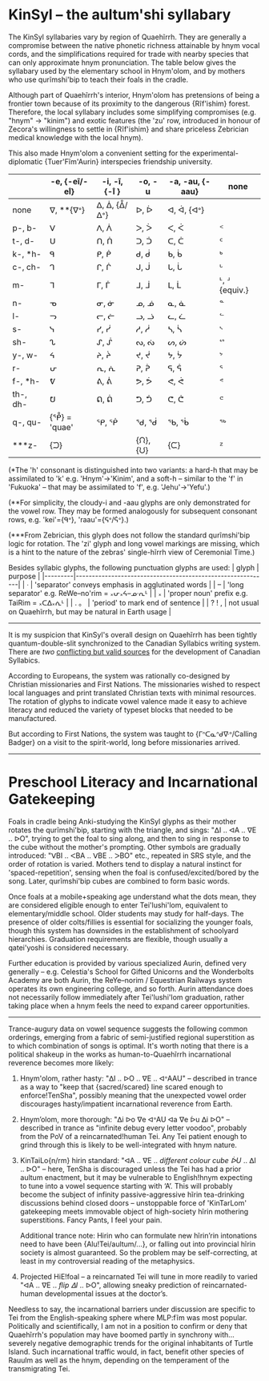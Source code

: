 KinSyl &ndash; the aultum'shi syllabary
======

The KinSyl syllabaries vary by region of Quaehĩrrh. They are generally
a compromise between the native phonetic richness attainable by hnym
vocal cords, and the simplifications required for trade with nearby
species that can only approximate hnym pronunciation. The table below
gives the syllabary used by the elementary school in Hnym'olom, and by
mothers who use qurĩmshi'bip to teach their foals in the cradle.

Although part of Quaehĩrrh's interior, Hnym'olom has pretensions of
being a frontier town because of its proximity to the dangerous
{Rĩf'ishim} forest. Therefore, the local syllabary includes some
simplifying compromises (e.g. "hnym" -> "kinim") and exotic features
(the 'zu' row, introduced in honour of Zecora's willingness to settle
in {Rĩf'ishim} and share priceless Zebrician medical knowledge with
the local hnym).

This also made Hnym'olom a convenient setting for the
experimental-diplomatic {Tuer'Fĩm'Aurin} interspecies friendship
university.

|          | -e, {-eĩ/-eı̊} | -i, -ĩ, {-ı̊ } | -o, -u | -a, -au, {-aau} | none |
|----------|---------------|---------------|--------|-----------------|------|
| none     | ᐁ, \*\*{ᐁᐤ}   | ᐃ, ᐄ, {ᐂ/ᐃᐤ}  | ᐅ, ᐆ   | ᐊ, ᐋ, {ᐊᐤ}      |      |
| p-, b-   | ᐯ             | ᐱ, ᐲ          | ᐳ, ᐴ   | ᐸ, ᐹ            | ᑉ    |
| t-, d-   | ᑌ             | ᑎ, ᑏ          | ᑐ, ᑑ   | ᑕ, ᑖ            | ᑦ    |
| k-, \*h- | ᑫ             | ᑭ, ᑮ          | ᑯ, ᑰ   | ᑲ, ᑳ            | ᒃ    |
| c-, ch-  | ᒉ             | ᒋ, ᒌ          | ᒍ, ᒎ   | ᒐ, ᒑ            | ᒡ    |
| m-       | ᒣ             | ᒥ, ᒦ          | ᒧ, ᒨ   | ᒪ, ᒫ   | ᒻ, ᒽ {equiv.} |
| n-       | ᓀ             | ᓂ, ᓃ          | ᓄ, ᓅ   | ᓇ, ᓈ            | ᓐ    |
| l-       | ᓓ             | ᓕ, ᓖ          | ᓗ, ᓘ   | ᓚ, ᓛ            | ᓪ    |
| s-       | ᓭ             | ᓯ, ᓰ          | ᓱ, ᓲ   | ᓴ, ᓵ            | ᔅ    |
| sh-      | ᔐ             | ᔑ, ᔒ          | ᔓ, ᔔ   | ᔕ, ᔖ            | ᔥ    |
| y-, w-   | ᔦ             | ᔨ, ᔩ          | ᔪ, ᔫ   | ᔭ, ᔮ            | ᔾ    |
| r-       | ᕂ             | ᕆ, ᕇ          | ᕈ, ᕉ   | ᕋ, ᕌ            | ᕐ    |
| f-, \*h- | ᕓ             | ᕕ, ᕖ          | ᕗ, ᕘ   | ᕙ, ᕚ            | ᕝ    |
| th-, dh- | ᕞ             | ᕠ, ᕢ          | ᕤ, ᕥ   | ᕦ, ᕧ            | ᕪ    |
| q-, qu-  | {ᕾ} = 'quae'  | ᕿ, ᖀ          | ᖁ, ᖂ   | ᖃ, ᖄ            | ᖅ    |
| \*\*\*z- | {ᙂ}           |               | {ᙁ}, {ᙀ} | {ᙅ}           | ᙆ    |

(\*The 'h' consonant is distinguished into two variants: a hard-h that
may be assimilated to 'k' e.g. 'Hnym'->'Kinim', and a soft-h &ndash;
similar to the 'f' in 'Fukuoka' &ndash; that may be assimilated to
'f', e.g. 'Jehu'->'Yefu'.)

(\*\*For simplicity, the cloudy-i and -aau glyphs are only
demonstrated for the vowel row. They may be formed analogously for
subsequent consonant rows, e.g. 'kei'={ᑫᐤ}, 'raau'={ᕋᐤ/ᕌᐤ}.)

(\*\*\*From Zebrician, this glyph does not follow the standard
qurĩmshi'bip logic for rotation. The 'zi' glyph and long vowel
markings are missing, which is a hint to the nature of the zebras'
single-hĩrrh view of Ceremonial Time.)

Besides syllabic glyphs, the following punctuation glyphs are used:
| glyph   | purpose                                                    |
|---------|------------------------------------------------------------|
| ᐧ       | 'separator' conveys emphasis in agglutinated words         |
| &ndash; | 'long separator' e.g. ReWe&ndash;no'rim = ᙮ᕂ᙮ᔦ&ndash;ᓄᐧᕆᒻ  |
| ᙮       | 'proper noun' prefix e.g. TaiRim = ᙮ᑕᐃ᙮ᕇᒻ                  |
| . 。    | 'period' to mark end of sentence                           |
| ? ! ,   | not usual on Quaehĩrrh, but may be natural in Earth usage  |

* * *

It is my suspicion that KinSyl's overall design on Quaehĩrrh has been
tightly quantum-double-slit synchronized to the Canadian Syllabics
writing system. There are *two* [conflicting but valid sources][1] for
the development of Canadian Syllabics.

According to Europeans, the system was rationally co-designed by
Christian missionaries and First Nations. The missionaries wished to
respect local languages and print translated Christian texts with
minimal resources. The rotation of glyphs to indicate vowel valence
made it easy to achieve literacy and reduced the variety of typeset
blocks that needed to be manufactured.

But according to First Nations, the system was taught to
{ᒥᐢᑕᓇᐢᑯᐍᐤ/Calling Badger} on a visit to the spirit-world, long before
missionaries arrived.

[1]: https://en.wikipedia.org/wiki/Canadian_Aboriginal_syllabics

* * *

Preschool Literacy and Incarnational Gatekeeping
===

Foals in cradle being Anki-studying the KinSyl glyphs as their mother
rotates the qurĩmshi'bip, starting with the triangle, and sings: "ᐃI
.. ᐊA .. ᐁE .. ᐅO", trying to get the foal to sing along, and then to
sing in response to the cube without the mother's prompting. Other
symbols are gradually introduced: "ᐯBI .. ᐸBA .. ᐯBE .. ᐳBO" etc.,
repeated in SRS style, and the order of rotation is varied. Mothers
tend to display a natural instinct for 'spaced-repetition', sensing
when the foal is confused/excited/bored by the song. Later,
qurĩmshi'bip cubes are combined to form basic words.

Once foals at a mobile+speaking age understand what the dots mean,
they are considered eligible enough to enter Tei'lushi'lom, equivalent
to elementary/middle school. Older students may study for half-days.
The presence of older colts/fillies is essential for socializing the
younger foals, though this system has downsides in the establishment
of schoolyard hierarchies. Graduation requirements are flexible,
though usually a qatei'yoshi is considered necessary.

Further education is provided by various specialized Aurin, defined
very generally &ndash; e.g. Celestia's School for Gifted Unicorns and
the Wonderbolts Academy are both Aurin, the ReYe&ndash;norim /
Equestrian Railways system operates its own engineering college, and
so forth. Aurin attendance does not necessarily follow immediately
after Tei'lushi'lom graduation, rather taking place when a hnym feels
the need to expand career opportunities.

* * *

Trance-augury data on vowel sequence suggests the following common
orderings, emerging from a fabric of semi-justified regional
superstition as to which combination of songs is optimal. It's worth
noting that there is a political shakeup in the works as
human-to-Quaehĩrrh incarnational reverence becomes more likely:

1. Hnym'olom, rather hasty: "ᐃI .. ᐅO .. ᐁE .. ᐊᐤAAU" &ndash;
   described in trance as a way to "keep that {sacred/scared} line
   scared enough to enforce!TenSha", possibly meaning that the
   unexpected vowel order discourages hasty/impatient incarnational
   reverence from Earth.

2. Hnym’olom, more thorough: "ᐃi ᐅo ᐁe ᐊᐤAU ᐊa ᐁe ᐆu ᐃi ᐅO" &ndash;
   described in trance as "infinite debug every letter voodoo",
   probably from the PoV of a reincarnated!human Tei. Any Tei patient
   enough to grind through this is likely to be well-integrated with
   hnym nature.

3. KinTaiLo{n/rm} hirin standard: "ᐊA .. ᐁE .. *different colour cube
   ᐆU* .. ᐃI .. ᐅO" &ndash; here, TenSha is discouraged unless the Tei
   has had a prior aultum enactment, but it may be vulnerable to
   English!hnym expecting to tune into a vowel sequence starting with
   ‘A’. This will probably become the subject of infinity
   passive-aggressive hĩrin tea-drinking discussions behind closed
   doors &ndash; unstoppable force of 'KinTarLom' gatekeeping meets
   immovable object of high-society hĩrin mothering superstitions.
   Fancy Pants, I feel your pain.

   Additional trance note: Hirin who can formulate new hĩrin’rin
   intonations need to have been {Alu!Tei/aultum/...}, or falling out
   into provincial hĩrin society is almost guaranteed. So the problem
   may be self-correcting, at least in my controversial reading of the
   metaphysics.

4. Projected HiE!foal &ndash; a reincarnated Tei will tune in more
   readily to varied "ᐊA .. ᐁE .. *flip ᐃI* .. ᐅO", allowing sneaky
   prediction of reincarnated-human developmental issues at the
   doctor’s.

Needless to say, the incarnational barriers under discussion are
specific to Tei from the English-speaking sphere where MLP:fĩm was
most popular. Politically and scientifically, I am not in a position
to confirm or deny that Quaehĩrrh's population may have boomed partly
in synchrony with... severely negative demographic trends for the
original inhabitants of Turtle Island. Such incarnational traffic
would, in fact, benefit other species of Rauulm as well as the hnym,
depending on the temperament of the transmigrating Tei.
